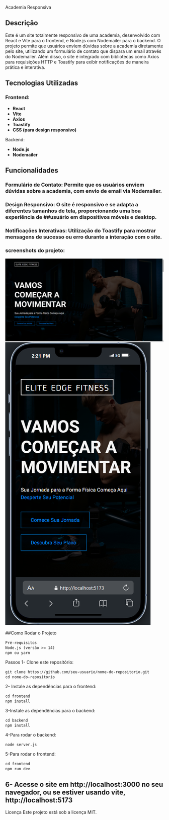 Academia Responsiva
## Descrição
Este é um site totalmente responsivo de uma academia, desenvolvido com React e Vite para o frontend, e Node.js com Nodemailer para o backend. O projeto permite que usuários enviem dúvidas sobre a academia diretamente pelo site, utilizando um formulário de contato que dispara um email através do Nodemailer. Além disso, o site é integrado com bibliotecas como Axios para requisições HTTP e Toastify para exibir notificações de maneira prática e interativa.

## Tecnologias Utilizadas

### Frontend:

- **React**
- **Vite**
- **Axios**
- **Toastify**
- **CSS (para design responsivo)**

Backend:

- **Node.js**
- **Nodemailer**

## Funcionalidades
### Formulário de Contato: Permite que os usuários enviem dúvidas sobre a academia, com envio de email via Nodemailer.

### Design Responsivo: O site é responsivo e se adapta a diferentes tamanhos de tela, proporcionando uma boa experiência de ##usuário em dispositivos móveis e desktop.

### Notificações Interativas: Utilização do Toastify para mostrar mensagens de sucesso ou erro durante a interação com o site.

### screenshots do projeto:

![Desktop](frontend/public/screenshots/desktop.png)
![Mobile](frontend/public/screenshots/mobile.png)


##Como Rodar o Projeto
```
Pré-requisitos
Node.js (versão >= 14)
npm ou yarn
```

Passos
1- Clone este repositório:

```
git clone https://github.com/seu-usuario/nome-do-repositorio.git
cd nome-do-repositorio
```


2- Instale as dependências para o frontend:
```
cd frontend
npm install
```


3-Instale as dependências para o backend:
```
cd backend
npm install
```

4-Para rodar o backend:
```
node server.js
```

5-Para rodar o frontend:
```
cd frontend
npm run dev
```

## 6- Acesse o site em http://localhost:3000 no seu navegador, ou se estiver usando vite, http://localhost:5173

Licença
Este projeto está sob a licença MIT.


